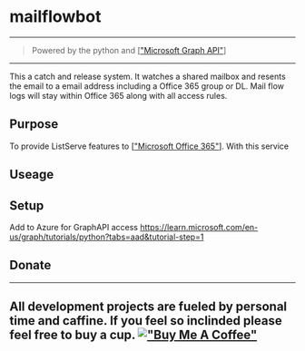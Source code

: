 # mailflowbot
---
> Powered by the python and [["Microsoft Graph API"](https://learn.microsoft.com/en-us/graph/overview)]
>
---
This a catch and release system.  It watches a shared mailbox and resents the email to a email address including a Office 365 group or DL.  Mail flow logs will stay within Office 365 along with all access rules. 

## Purpose
To provide ListServe features to [["Microsoft Office 365"]()].  With this service 

## Useage

## Setup
Add to Azure for GraphAPI access https://learn.microsoft.com/en-us/graph/tutorials/python?tabs=aad&tutorial-step=1

## Donate
---
All development projects are fueled by personal time and caffine.  If you feel so inclinded please feel free to buy a cup. 
[!["Buy Me A Coffee"](https://www.buymeacoffee.com/assets/img/custom_images/orange_img.png)](https://www.buymeacoffee.com/sparksbenjamin)
---
